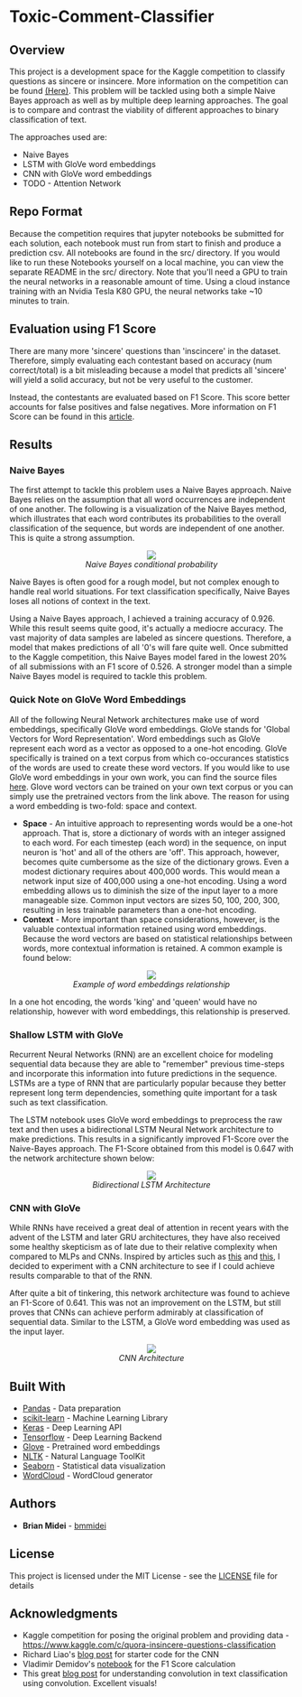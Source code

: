 # Toxic-Comment-Classifier

## Overview
This project is a development space for the Kaggle competition to classify questions as sincere or insincere. More
information on the competition can be found [(Here)](https://www.kaggle.com/c/quora-insincere-questions-classification).
This problem will be tackled using both a simple Naive Bayes approach as well as by multiple deep learning approaches.
The goal is to compare and contrast the viability of different approaches to binary classification of text.

The approaches used are:
* Naive Bayes
* LSTM with GloVe word embeddings
* CNN with GloVe word embeddings
* TODO - Attention Network

## Repo Format
Because the competition requires that jupyter notebooks be submitted for each solution, each notebook must run from start
to finish and produce a prediction csv. All notebooks are found in the src/ directory. If you would like to run these
Notebooks yourself on a local machine, you can view the separate README in the src/ directory. Note that you'll need
a GPU to train the neural networks in a reasonable amount of time. Using a cloud instance training with an Nvidia
Tesla K80 GPU, the neural networks take ~10 minutes to train.

## Evaluation using F1 Score
There are many more 'sincere' questions than 'inscincere' in the dataset. Therefore, simply evaluating each contestant
based on accuracy (num correct/total) is a bit misleading because a model that predicts all 'sincere' will yield a 
solid accuracy, but not be very useful to the customer.

Instead, the contestants are evaluated based on F1 Score. This score better accounts for false positives and false negatives.
More information on F1 Score can be found in this [article](https://machinelearningmastery.com/classification-accuracy-is-not-enough-more-performance-measures-you-can-use/).

## Results

### Naive Bayes
The first attempt to tackle this problem uses a Naive Bayes approach. Naive Bayes relies on the assumption that all
word occurrences are independent of one another. The following is a visualization of the Naive Bayes method, which
illustrates that each word contributes its probabilities to the overall classification of the sequence, but words
are independent of one another. This is quite a strong assumption.
<p align="center">
	<img src ='./ims/NB.png'/>
	<br>
	<i>Naive Bayes conditional probability</i>
</p>

Naive Bayes is often good for a rough model, but not complex enough to handle real world situations. For text 
classification specifically, Naive Bayes loses all notions of context in the text.

Using a Naive Bayes approach, I achieved a training accuracy of 0.926. While this result seems quite good, it's actually
a mediocre accuracy. The vast majority of data samples are labeled as sincere questions. Therefore, a model that
makes predictions of all '0's will fare quite well. Once submitted to the Kaggle competition, this Naive Bayes
model fared in the lowest 20% of all submissions with an F1 score of 0.526. A stronger model than a simple Naive Bayes
 model is required to tackle this problem.

### Quick Note on GloVe Word Embeddings
All of the following Neural Network architectures make use of word embeddings, specifically GloVe word embeddings. GloVe
stands for 'Global Vectors for Word Representation'. Word embeddings such as GloVe represent each word as a vector
 as opposed to a one-hot encoding. GloVe specifically is trained on a text corpus from which co-occurances statistics
 of the words are used to create these word vectors. If you would like to use GloVe word embeddings in your own work, you
can find the source files [here](https://nlp.stanford.edu/projects/glove/). Glove word vectors can be trained on your own
text corpus or you can simply use the pretrained vectors from the link above. 
The reason for using a word embedding is two-fold: space and context.
* **Space** - An intuitive approach to representing words would be a one-hot approach. That is, store a dictionary of words
with an integer assigned to each word. For each timestep (each word) in the sequence, on input neuron is 'hot' and all of
the others are 'off'. This approach, however, becomes quite cumbersome as the size of the dictionary grows. Even a modest
dictionary requires about 400,000 words. This would mean a network input size of 400,000 using a one-hot encoding. Using
 a word embedding allows us to diminish the size of the input layer to a more manageable size. Common input vectors are 
sizes 50, 100, 200, 300, resulting in less trainable parameters than a one-hot encoding. 
* **Context** - More important than space considerations, however, is the valuable contextual information retained using
word embeddings. Because the word vectors are based on statistical relationships between words, more contextual 
information is retained. A common example is found below:
<p align="center">
	<img src ='./ims/king_queen.png'/>
	<br>
	<i>Example of word embeddings relationship</i>
</p>

In a one hot encoding, the words 'king' and 'queen' would have no relationship, however with word embeddings, this
relationship is preserved.

### Shallow LSTM with GloVe
Recurrent Neural Networks (RNN) are an excellent choice for modeling sequential data because they are able to "remember"
previous time-steps and incorporate this information into future predictions in the sequence. LSTMs are a type of RNN
that are particularly popular because they better represent long term dependencies, something quite important for a task
such as text classification.

The LSTM notebook uses GloVe word embeddings to preprocess the raw text and then uses a bidirectional LSTM Neural
Network architecture to make predictions. This results in a significantly improved F1-Score over the Naive-Bayes approach.
The F1-Score obtained from this model is 0.647 with the network architecture shown below:
<p align="center">
	<img src ='./ims/LSTM.png'/>
	<br>
	<i>Bidirectional LSTM Architecture</i>
</p>

### CNN with GloVe
While RNNs have received a great deal of attention in recent years with the advent of the LSTM and later GRU
architectures, they have also received some healthy skepticism as of late due to their relative complexity when
compared to MLPs and CNNs. Inspired by articles such as [this](https://arxiv.org/abs/1803.01271) and 
[this](https://towardsdatascience.com/the-fall-of-rnn-lstm-2d1594c74ce0),
I decided to experiment with a CNN architecture to see if I could achieve results comparable to that of the RNN. 

After quite a bit of tinkering, this network architecture was found to achieve an F1-Score of 0.641. This was not an
improvement on the LSTM, but still proves that CNNs can achieve perform admirably at classification of sequential data.
Similar to the LSTM, a GloVe word embedding was used as the input layer.
<p align="center">
	<img src ='./ims/ConvNet1D.png'/>
	<br>
	<i>CNN Architecture</i>
</p>

## Built With
* [Pandas](https://pandas.pydata.org/) - Data preparation
* [scikit-learn](https://scikit-learn.org/) - Machine Learning Library
* [Keras](https://keras.io/) - Deep Learning API
* [Tensorflow](https://www.tensorflow.org/) - Deep Learning Backend
* [Glove](https://nlp.stanford.edu/projects/glove/) - Pretrained word embeddings
* [NLTK](https://www.nltk.org/) - Natural Language ToolKit
* [Seaborn](https://seaborn.pydata.org/) - Statistical data visualization
* [WordCloud](https://amueller.github.io/word_cloud/) - WordCloud generator

## Authors
* **Brian Midei** - [bmmidei](https://github.com/bmmidei)

## License
This project is licensed under the MIT License - see the [LICENSE](LICENSE) file for details

## Acknowledgments
* Kaggle competition for posing the original problem and providing data - https://www.kaggle.com/c/quora-insincere-questions-classification
* Richard Liao's [blog post](https://richliao.github.io/supervised/classification/2016/11/26/textclassifier-convolutional/) for starter code for the CNN
* Vladimir Demidov's [notebook](https://www.kaggle.com/yekenot/2dcnn-textclassifier) for the F1 Score calculation
* This great [blog post](http://debajyotidatta.github.io/nlp/deep/learning/word-embeddings/2016/11/27/Understanding-Convolutions-In-Text/) for 
understanding convolution in text classification using convolution. Excellent visuals!
